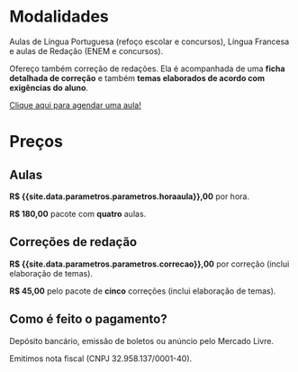 # Modalidades

Aulas de Língua Portuguesa (refoço escolar e concursos), Língua Francesa e aulas de Redação (ENEM e concursos).

Ofereço também correção de redações. Ela é acompanhada de uma **ficha detalhada de correção** e também **temas elaborados de acordo com exigências do aluno**.

<a id="agendar" target="_blank" href="https://calendar.google.com/event?action=TEMPLATE&amp;tmeid=NHE5bHNsOG9pOWhkZG84bTNrNjVucHEwcTAgZTBjMDdrc2luMnVvMHE5aTZyamFkNjQxZXNAZw&amp;tmsrc=e0c07ksin2uo0q9i6rjad641es%40group.calendar.google.com"> Clique aqui para agendar uma aula! </a>

# Preços

## Aulas

**R$ {{site.data.parametros.parametros.horaaula}},00** por hora.

**R$ 180,00** pacote com **quatro** aulas.

## Correções de redação

**R$ {{site.data.parametros.parametros.correcao}},00** por correção (inclui elaboração de temas).

**R$ 45,00** pelo pacote de **cinco** correções (inclui elaboração de temas).

## Como é feito o pagamento?

Depósito bancário, emissão de boletos ou anúncio pelo Mercado Livre.

Emitimos nota fiscal (CNPJ 32.958.137/0001-40).
